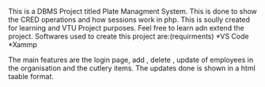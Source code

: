This is a DBMS Project titled Plate Managment System. This is done to show the CRED operations and how sessions work in php. This is soully created for learning and VTU Project purposes. Feel free to learn adn extend the project. 
Softwares used to create this project are:(requirments)
*VS Code
*Xammp 

The main features are the login page, add , delete , update of employees in the organisation and the cutlery items.
The updates done is shown in a html taable format. 
